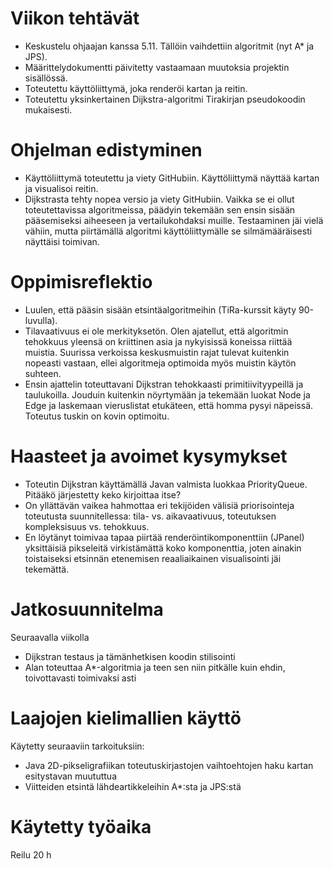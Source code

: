 # Viikon tehtävät

-   Keskustelu ohjaajan kanssa 5.11. Tällöin vaihdettiin algoritmit (nyt A\* ja JPS).
-   Määrittelydokumentti päivitetty vastaamaan muutoksia projektin sisällössä.
-   Toteutettu käyttöliittymä, joka renderöi kartan ja reitin.
-   Toteutettu yksinkertainen Dijkstra-algoritmi Tirakirjan pseudokoodin mukaisesti.

# Ohjelman edistyminen

-   Käyttöliittymä toteutettu ja viety GitHubiin. Käyttöliittymä näyttää kartan ja visualisoi reitin.
-   Dijkstrasta tehty nopea versio ja viety GitHubiin. Vaikka se ei ollut toteutettavissa algoritmeissa, päädyin tekemään sen ensin sisään pääsemiseksi aiheeseen ja vertailukohdaksi muille. Testaaminen jäi vielä vähiin, mutta piirtämällä algoritmi käyttöliittymälle se silmämääräisesti näyttäisi toimivan.

# Oppimisreflektio

-   Luulen, että pääsin sisään etsintäalgoritmeihin (TiRa-kurssit käyty 90-luvulla).
-   Tilavaativuus ei ole merkityksetön. Olen ajatellut, että algoritmin tehokkuus yleensä on kriittinen asia ja nykyisissä koneissa riittää muistia. Suurissa verkoissa keskusmuistin rajat tulevat kuitenkin nopeasti vastaan, ellei algoritmeja optimoida myös muistin käytön suhteen.
-   Ensin ajattelin toteuttavani Dijkstran tehokkaasti primitiivityypeillä ja taulukoilla. Jouduin kuitenkin nöyrtymään ja tekemään luokat Node ja Edge ja laskemaan vieruslistat etukäteen, että homma pysyi näpeissä. Toteutus tuskin on kovin optimoitu.

# Haasteet ja avoimet kysymykset

-   Toteutin Dijkstran käyttämällä Javan valmista luokkaa PriorityQueue. Pitääkö järjestetty keko kirjoittaa itse?
-   On yllättävän vaikea hahmottaa eri tekijöiden välisiä priorisointeja toteutusta suunnitellessa: tila- vs. aikavaativuus, toteutuksen kompleksisuus vs. tehokkuus.
-   En löytänyt toimivaa tapaa piirtää renderöintikomponenttiin (JPanel) yksittäisiä pikseleitä virkistämättä koko komponenttia, joten ainakin toistaiseksi etsinnän etenemisen reaaliaikainen visualisointi jäi tekemättä.

# Jatkosuunnitelma

Seuraavalla viikolla

-   Dijkstran testaus ja tämänhetkisen koodin stilisointi
-   Alan toteuttaa A\*-algoritmia ja teen sen niin pitkälle kuin ehdin, toivottavasti toimivaksi asti

# Laajojen kielimallien käyttö

Käytetty seuraaviin tarkoituksiin:

-   Java 2D-pikseligrafiikan toteutuskirjastojen vaihtoehtojen haku kartan esitystavan muututtua
-   Viitteiden etsintä lähdeartikkeleihin A\*:sta ja JPS:stä

# Käytetty työaika

Reilu 20 h
